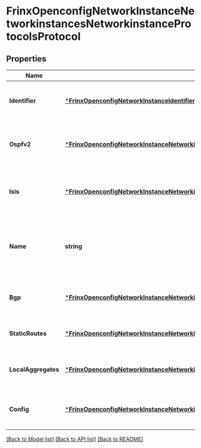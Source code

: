 # FrinxOpenconfigNetworkInstanceNetworkinstancesNetworkinstanceProtocolsProtocol

## Properties
Name | Type | Description | Notes
------------ | ------------- | ------------- | -------------
**Identifier** | [***FrinxOpenconfigNetworkInstanceIdentifierIdentityref**](frinx.openconfig.network.instance.IdentifierIdentityref.md) | Optional[The protocol name for the routing or forwarding protocol to be instantiated] REF:Optional.empty | [optional] [default to null]
**Ospfv2** | [***FrinxOpenconfigNetworkInstanceNetworkinstancesNetworkinstanceProtocolsProtocolOspfv2**](frinx.openconfig.network.instance.networkinstances.networkinstance.protocols.protocol.Ospfv2.md) | Optional[Top-level configuration and operational state for Open Shortest Path First (OSPF) v2] REF:Optional.empty | [optional] [default to null]
**Isis** | [***FrinxOpenconfigNetworkInstanceNetworkinstancesNetworkinstanceProtocolsProtocolIsis**](frinx.openconfig.network.instance.networkinstances.networkinstance.protocols.protocol.Isis.md) | Optional[This container defines top-level ISIS configuration and state information.] REF:Optional.empty | [optional] [default to null]
**Name** | **string** | Optional[An operator-assigned identifier for the routing or forwarding protocol. For some processes this leaf may be system defined.] REF:Optional.empty | [optional] [default to null]
**Bgp** | [***FrinxOpenconfigNetworkInstanceNetworkinstancesNetworkinstanceProtocolsProtocolBgp**](frinx.openconfig.network.instance.networkinstances.networkinstance.protocols.protocol.Bgp.md) | Optional[Top-level configuration and state for the BGP router] REF:Optional.empty | [optional] [default to null]
**StaticRoutes** | [***FrinxOpenconfigNetworkInstanceNetworkinstancesNetworkinstanceProtocolsProtocolStaticRoutes**](frinx.openconfig.network.instance.networkinstances.networkinstance.protocols.protocol.StaticRoutes.md) | Optional[Enclosing container for the list of static routes] REF:Optional.empty | [optional] [default to null]
**LocalAggregates** | [***FrinxOpenconfigNetworkInstanceNetworkinstancesNetworkinstanceProtocolsProtocolLocalAggregates**](frinx.openconfig.network.instance.networkinstances.networkinstance.protocols.protocol.LocalAggregates.md) | Optional[Enclosing container for locally-defined aggregate routes] REF:Optional.empty | [optional] [default to null]
**Config** | [***FrinxOpenconfigNetworkInstanceNetworkinstancesNetworkinstanceProtocolsProtocolConfig**](frinx.openconfig.network.instance.networkinstances.networkinstance.protocols.protocol.Config.md) | Optional[Configuration parameters relating to the routing protocol instance] REF:Optional.empty | [optional] [default to null]

[[Back to Model list]](../README.md#documentation-for-models) [[Back to API list]](../README.md#documentation-for-api-endpoints) [[Back to README]](../README.md)


